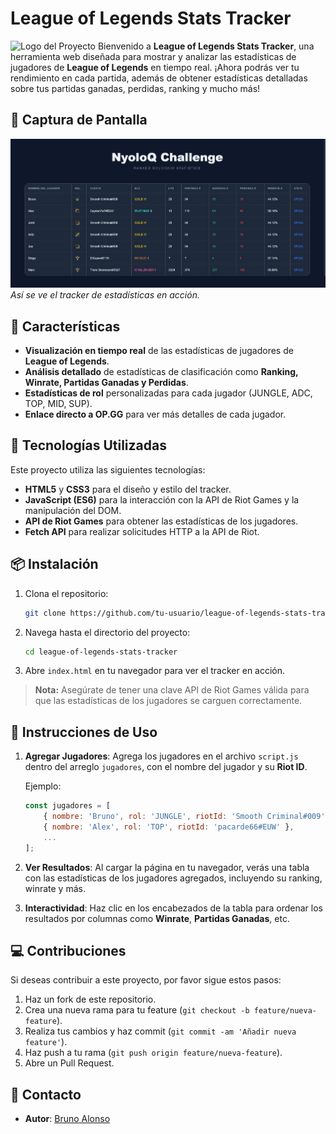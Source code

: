 # League of Legends Stats Tracker

![Logo del Proyecto](https://images-wixmp-ed30a86b8c4ca887773594c2.wixmp.com/f/4ff9dd0d-e3e1-4254-bad7-f267ef833659/dg8e2z0-8bac5296-ff59-48af-b500-8c46a8b6e0de.jpg/v1/fill/w_768,h_1024,q_75,strp/jesus_second_coming_on_a_white_horse__by_cjb1981_dg8e2z0-fullview.jpg?token=eyJ0eXAiOiJKV1QiLCJhbGciOiJIUzI1NiJ9.eyJzdWIiOiJ1cm46YXBwOjdlMGQxODg5ODIyNjQzNzNhNWYwZDQxNWVhMGQyNmUwIiwiaXNzIjoidXJuOmFwcDo3ZTBkMTg4OTgyMjY0MzczYTVmMGQ0MTVlYTBkMjZlMCIsIm9iaiI6W1t7ImhlaWdodCI6Ijw9MTAyNCIsInBhdGgiOiJcL2ZcLzRmZjlkZDBkLWUzZTEtNDI1NC1iYWQ3LWYyNjdlZjgzMzY1OVwvZGc4ZTJ6MC04YmFjNTI5Ni1mZjU5LTQ4YWYtYjUwMC04YzQ2YThiNmUwZGUuanBnIiwid2lkdGgiOiI8PTc2OCJ9XV0sImF1ZCI6WyJ1cm46c2VydmljZTppbWFnZS5vcGVyYXRpb25zIl19.bQEASaIHPqlehmuNRmOHQiEnY2qfFQbumZxIvR0ZAQE)
Bienvenido a **League of Legends Stats Tracker**, una herramienta web diseñada para mostrar y analizar las estadísticas de jugadores de **League of Legends** en tiempo real. ¡Ahora podrás ver tu rendimiento en cada partida, además de obtener estadísticas detalladas sobre tus partidas ganadas, perdidas, ranking y mucho más!

## 📸 Captura de Pantalla

![Captura de pantalla del Tracker](https://github.com/bait-py/nyoloqchallenge/blob/main/images/leaguestats.jpg) 
*Así se ve el tracker de estadísticas en acción.*

## 🚀 Características

- **Visualización en tiempo real** de las estadísticas de jugadores de **League of Legends**.
- **Análisis detallado** de estadísticas de clasificación como **Ranking, Winrate, Partidas Ganadas y Perdidas**.
- **Estadísticas de rol** personalizadas para cada jugador (JUNGLE, ADC, TOP, MID, SUP).
- **Enlace directo a OP.GG** para ver más detalles de cada jugador.

## 🔧 Tecnologías Utilizadas

Este proyecto utiliza las siguientes tecnologías:

- **HTML5** y **CSS3** para el diseño y estilo del tracker.
- **JavaScript (ES6)** para la interacción con la API de Riot Games y la manipulación del DOM.
- **API de Riot Games** para obtener las estadísticas de los jugadores.
- **Fetch API** para realizar solicitudes HTTP a la API de Riot.

## 📦 Instalación

1. Clona el repositorio:
    ```bash
    git clone https://github.com/tu-usuario/league-of-legends-stats-tracker.git
    ```

2. Navega hasta el directorio del proyecto:
    ```bash
    cd league-of-legends-stats-tracker
    ```

3. Abre `index.html` en tu navegador para ver el tracker en acción.

> **Nota:** Asegúrate de tener una clave API de Riot Games válida para que las estadísticas de los jugadores se carguen correctamente.

## 📝 Instrucciones de Uso

1. **Agregar Jugadores**: Agrega los jugadores en el archivo `script.js` dentro del arreglo `jugadores`, con el nombre del jugador y su **Riot ID**.
   
   Ejemplo:
   ```javascript
   const jugadores = [
       { nombre: 'Bruno', rol: 'JUNGLE', riotId: 'Smooth Criminal#009' },
       { nombre: 'Alex', rol: 'TOP', riotId: 'pacarde66#EUW' },
       ...
   ];
   ```

2. **Ver Resultados**: Al cargar la página en tu navegador, verás una tabla con las estadísticas de los jugadores agregados, incluyendo su ranking, winrate y más.

3. **Interactividad**: Haz clic en los encabezados de la tabla para ordenar los resultados por columnas como **Winrate**, **Partidas Ganadas**, etc.

## 💻 Contribuciones

Si deseas contribuir a este proyecto, por favor sigue estos pasos:

1. Haz un fork de este repositorio.
2. Crea una nueva rama para tu feature (`git checkout -b feature/nueva-feature`).
3. Realiza tus cambios y haz commit (`git commit -am 'Añadir nueva feature'`).
4. Haz push a tu rama (`git push origin feature/nueva-feature`).
5. Abre un Pull Request.

## 💬 Contacto

- **Autor**: [Bruno Alonso](https://github.com/bait-py)
```
